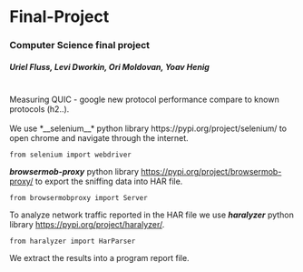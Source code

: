 # Final-Project
### Computer Science final project
##### Uriel Fluss, Levi Dworkin, Ori Moldovan, Yoav Henig
<br />
Measuring QUIC - google new protocol performance compare to known protocols (h2..).<br />
<br />
We use *__selenium__* python library https://pypi.org/project/selenium/ to open chrome and navigate through the internet.

    from selenium import webdriver
*__browsermob-proxy__* python library https://pypi.org/project/browsermob-proxy/ to export the sniffing data into HAR file.<br />

    from browsermobproxy import Server 
To analyze network traffic reported in the HAR file we use *__haralyzer__* python library https://pypi.org/project/haralyzer/.

    from haralyzer import HarParser
We extract the results into a program report file.
